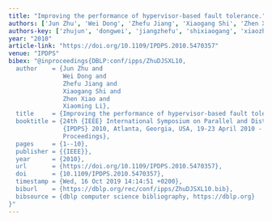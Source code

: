 ```yaml
---
title: "Improving the performance of hypervisor-based fault tolerance."
authors: ['Jun Zhu', 'Wei Dong', 'Zhefu Jiang', 'Xiaogang Shi', 'Zhen Xiao', 'Xiaoming Li']
authors-key: ['zhujun', 'dongwei', 'jiangzhefu', 'shixiaogang', 'xiaozhen', 'lixiaoming']
year: "2010"
article-link: "https://doi.org/10.1109/IPDPS.2010.5470357"
venue: "IPDPS"
bibex: "@inproceedings{DBLP:conf/ipps/ZhuDJSXL10,
  author    = {Jun Zhu and
               Wei Dong and
               Zhefu Jiang and
               Xiaogang Shi and
               Zhen Xiao and
               Xiaoming Li},
  title     = {Improving the performance of hypervisor-based fault tolerance},
  booktitle = {24th {IEEE} International Symposium on Parallel and Distributed Processing,
               {IPDPS} 2010, Atlanta, Georgia, USA, 19-23 April 2010 - Conference
               Proceedings},
  pages     = {1--10},
  publisher = {{IEEE}},
  year      = {2010},
  url       = {https://doi.org/10.1109/IPDPS.2010.5470357},
  doi       = {10.1109/IPDPS.2010.5470357},
  timestamp = {Wed, 16 Oct 2019 14:14:51 +0200},
  biburl    = {https://dblp.org/rec/conf/ipps/ZhuDJSXL10.bib},
  bibsource = {dblp computer science bibliography, https://dblp.org}
}"
---
```


